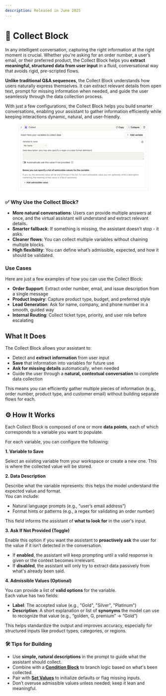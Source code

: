 ```yaml
---
description: Released in June 2025
---
```


# 🧪 Collect Block

In any intelligent conversation, capturing the right information at the right moment is crucial. Whether you're asking for an order number, a user’s email, or their preferred product, the Collect Block helps you **extract meaningful, structured data from user input** in a fluid, conversational way that avoids rigid, pre-scripted flows.

**Unlike traditional Q\&A sequences**, the Collect Block understands how users naturally express themselves. It can extract relevant details from open text, prompt for missing information when needed, and guide the user seamlessly through the data collection process.&#x20;

With just a few configurations, the Collect Block helps you build smarter conversations, enabling your assistant to gather information efficiently while keeping interactions dynamic, natural, and user-friendly.

<figure><img src="../../../.gitbook/assets/Screenshot 2025-07-07 alle 14.36.41.png" alt=""><figcaption></figcaption></figure>

### ✅ Why Use the Collect Block?

* **More natural conversations**: Users can provide multiple answers at once, and the virtual assistant will understand and extract relevant details.
* **Smarter fallback**: If something is missing, the assistant doesn’t stop - it asks.
* **Cleaner flows**: You can collect multiple variables without chaining multiple blocks.
* **High flexibility**: You can define what’s admissible, expected, and how it should be validated.

### Use Cases

Here are just a few examples of how you can use the Collect Block:

* **Order Support**: Extract order number, email, and issue description from a single message
* **Product Inquiry**: Capture product type, budget, and preferred style
* **Lead Generation**: Ask for name, company, and phone number in a smooth, guided way
* **Internal Routing**: Collect ticket type, priority, and user role before escalating

## What It Does

The Collect Block allows your assistant to:

* Detect and **extract information** from user input
* **Save** that information into variables for future use
* **Ask for missing details** automatically, when needed
* Guide the user through a **natural, contextual conversation** to complete data collection

This means you can efficiently gather multiple pieces of information (e.g., order number, product type, and customer email) without building separate flows for each.

## ⚙️ How It Works

Each Collect Block is composed of one or more **data points**, each of which corresponds to a variable you want to populate.

For each variable, you can configure the following:

**1. Variable to Save**

Select an existing variable from your workspace or create a new one. This is where the collected value will be stored.

**2. Data Description**

Describe what the variable represents: this helps the model understand the expected value and format.\
You can include:

* Natural language prompts (e.g., “user’s email address”)
* Format hints or patterns (e.g., a regex for validating an order number)

This field informs the assistant of **what to look for** in the user's input.

**3. Ask If Not Provided (Toggle)**

Enable this option if you want the assistant to **proactively ask** the user for the value if it isn’t detected in the conversation.

* If **enabled**, the assistant will keep prompting until a valid response is given or the context becomes irrelevant.
* If **disabled**, the assistant will only try to extract data passively from what's already been said.

**4. Admissible Values (Optional)**

You can provide a list of **valid options** for the variable.\
Each value has two fields:

* **Label**: The accepted value (e.g., "Gold", "Silver", "Platinum")
* **Description**: A short explanation or list of **synonyms** the model can use to recognize that value (e.g., “golden, G, premium” → “Gold”)

This helps standardize the output and improves accuracy, especially for structured inputs like product types, categories, or regions.

### 🛠️ Tips for Building

* Use **simple, natural descriptions** in the prompt to guide what the assistant should collect.
* Combine with a [**Condition Block**](condition-block.md) to branch logic based on what's been collected.
* Pair with [**Set Values**](set-values-block.md) to initialize defaults or flag missing inputs.
* Don’t overuse admissible values unless needed; keep it lean and meaningful.
